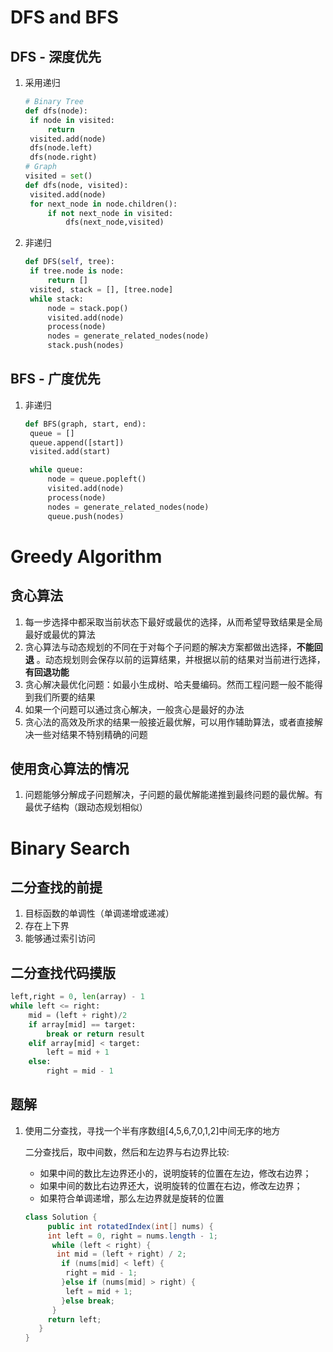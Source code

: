 # DFS and BFS

## DFS - 深度优先

1. 采用递归

   ```python
   # Binary Tree
   def dfs(node):
   	if node in visited:
   		return
   	visited.add(node)
   	dfs(node.left)
   	dfs(node.right)
   # Graph
   visited = set()
   def dfs(node, visited):
   	visited.add(node)
   	for next_node in node.children():
   		if not next_node in visited:
   			dfs(next_node,visited)
   ```

2. 非递归

   ```python
   def DFS(self, tree):
   	if tree.node is node:
   		return []
   	visited, stack = [], [tree.node]
   	while stack:
   		node = stack.pop()
   		visited.add(node)
   		process(node)
   		nodes = generate_related_nodes(node)
   		stack.push(nodes)
   ```

## BFS - 广度优先

1. 非递归

   ```python
   def BFS(graph, start, end):
   	queue = []
   	queue.append([start])
   	visited.add(start)
   
   	while queue:
   		node = queue.popleft()
   		visited.add(node)
   		process(node)
   		nodes = generate_related_nodes(node)
   		queue.push(nodes)
   ```

# Greedy Algorithm

## 贪心算法

1. 每一步选择中都采取当前状态下最好或最优的选择，从而希望导致结果是全局最好或最优的算法
2. 贪心算法与动态规划的不同在于对每个子问题的解决方案都做出选择，**不能回退** 。动态规划则会保存以前的运算结果，并根据以前的结果对当前进行选择，**有回退功能**
3. 贪心解决最优化问题：如最小生成树、哈夫曼编码。然而工程问题一般不能得到我们所要的结果
4. 如果一个问题可以通过贪心解决，一般贪心是最好的办法
5. 贪心法的高效及所求的结果一般接近最优解，可以用作辅助算法，或者直接解决一些对结果不特别精确的问题

## 使用贪心算法的情况

1. 问题能够分解成子问题解决，子问题的最优解能递推到最终问题的最优解。有最优子结构（跟动态规划相似）

# Binary Search

## 二分查找的前提

1. 目标函数的单调性（单调递增或递减）
2. 存在上下界
3. 能够通过索引访问

## 二分查找代码摸版

```python
left,right = 0, len(array) - 1
while left <= right:
	mid = (left + right)/2
	if array[mid] == target:
		break or return result
	elif array[mid] < target:
		left = mid + 1
	else:
		right = mid - 1
```

## 题解

1. 使用二分查找，寻找一个半有序数组[4,5,6,7,0,1,2]中间无序的地方

   二分查找后，取中间数，然后和左边界与右边界比较:

   - 如果中间的数比左边界还小的，说明旋转的位置在左边，修改右边界；
   - 如果中间的数比右边界还大，说明旋转的位置在右边，修改左边界；
   - 如果符合单调递增，那么左边界就是旋转的位置

   ```java
   class Solution {
   		public int rotatedIndex(int[] nums) {
   	    int left = 0, right = nums.length - 1;
         while (left < right) {
   	      int mid = (left + right) / 2;
           if (nums[mid] < left) {
   	        right = mid - 1;
           }else if (nums[mid] > right) {
   	        left = mid + 1;
           }else break;
         }
   	    return left;
      }
   }
   ```